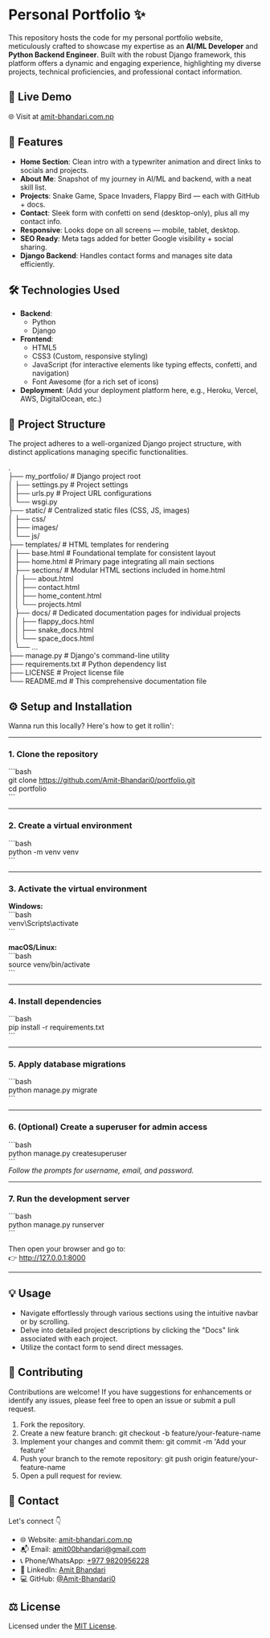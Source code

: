 # **Personal Portfolio ✨**

This repository hosts the code for my personal portfolio website, meticulously crafted to showcase my expertise as an **AI/ML Developer** and **Python Backend Engineer**. Built with the robust Django framework, this platform offers a dynamic and engaging experience, highlighting my diverse projects, technical proficiencies, and professional contact information.

## 🚀 Live Demo

🌐 Visit at [amit-bhandari.com.np](https://amit-bhandari.com.np)  

## **🌟 Features**
* **Home Section**: Clean intro with a typewriter animation and direct links to socials and projects.  
* **About Me**: Snapshot of my journey in AI/ML and backend, with a neat skill list.  
* **Projects**: Snake Game, Space Invaders, Flappy Bird — each with GitHub + docs.  
* **Contact**: Sleek form with confetti on send (desktop-only), plus all my contact info.  
* **Responsive**: Looks dope on all screens — mobile, tablet, desktop.  
* **SEO Ready**: Meta tags added for better Google visibility + social sharing.  
* **Django Backend**: Handles contact forms and manages site data efficiently.  


## **🛠️ Technologies Used**

* **Backend**:  
  * Python  
  * Django  
* **Frontend**:  
  * HTML5  
  * CSS3 (Custom, responsive styling)  
  * JavaScript (for interactive elements like typing effects, confetti, and navigation)  
  * Font Awesome (for a rich set of icons)  
* **Deployment**: (Add your deployment platform here, e.g., Heroku, Vercel, AWS, DigitalOcean, etc.)

## **📁 Project Structure**

The project adheres to a well-organized Django project structure, with distinct applications managing specific functionalities.

.  
├── my\_portfolio/             \# Django project root  
│   ├── settings.py           \# Project settings  
│   ├── urls.py               \# Project URL configurations  
│   └── wsgi.py  
├── static/                   \# Centralized static files (CSS, JS, images)  
│   ├── css/  
│   ├── images/  
│   └── js/  
├── templates/                \# HTML templates for rendering  
│   ├── base.html             \# Foundational template for consistent layout  
│   ├── home.html             \# Primary page integrating all main sections  
│   ├── sections/             \# Modular HTML sections included in home.html  
│   │   ├── about.html  
│   │   ├── contact.html  
│   │   ├── home\_content.html  
│   │   └── projects.html  
│   ├── docs/                 \# Dedicated documentation pages for individual projects  
│   │   ├── flappy\_docs.html  
│   │   ├── snake\_docs.html  
│   │   └── space\_docs.html  
│   └── ...  
├── manage.py                 \# Django's command-line utility  
├── requirements.txt          \# Python dependency list  
├── LICENSE                   \# Project license file  
└── README.md                 \# This comprehensive documentation file

## ⚙️ Setup and Installation

Wanna run this locally? Here's how to get it rollin':

---

### 1. Clone the repository  
\`\`\`bash  
git clone https://github.com/Amit-Bhandari0/portfolio.git  
cd portfolio  
\`\`\`

---

### 2. Create a virtual environment  
\`\`\`bash  
python -m venv venv  
\`\`\`

---

### 3. Activate the virtual environment  

**Windows:**  
\`\`\`bash  
venv\Scripts\activate  
\`\`\`

**macOS/Linux:**  
\`\`\`bash  
source venv/bin/activate  
\`\`\`

---

### 4. Install dependencies  
\`\`\`bash  
pip install -r requirements.txt  
\`\`\`

---

### 5. Apply database migrations  
\`\`\`bash  
python manage.py migrate  
\`\`\`

---

### 6. (Optional) Create a superuser for admin access  
\`\`\`bash  
python manage.py createsuperuser  
\`\`\`  
*Follow the prompts for username, email, and password.*

---

### 7. Run the development server  
\`\`\`bash  
python manage.py runserver  
\`\`\`

Then open your browser and go to:  
👉 http://127.0.0.1:8000

---

## **💡 Usage**

* Navigate effortlessly through various sections using the intuitive navbar or by scrolling.  
* Delve into detailed project descriptions by clicking the "Docs" link associated with each project.  
* Utilize the contact form to send direct messages.

## **🤝 Contributing**

Contributions are welcome\! If you have suggestions for enhancements or identify any issues, please feel free to open an issue or submit a pull request.

1. Fork the repository.  
2. Create a new feature branch: git checkout \-b feature/your-feature-name  
3. Implement your changes and commit them: git commit \-m 'Add your feature'  
4. Push your branch to the remote repository: git push origin feature/your-feature-name  
5. Open a pull request for review.

## 📧 Contact

Let's connect 👇  
- 🌐 Website: [amit-bhandari.com.np](https://amit-bhandari.com.np)  
- 📬 Email: [amit00bhandari@gmail.com](mailto:amit00bhandari@gmail.com)  
- 📞 Phone/WhatsApp: [+977 9820956228](https://wa.me/9779820956228)  
- 💼 LinkedIn: [Amit Bhandari](https://www.linkedin.com/in/amit-bhandari-15a6b2339)  
- 💻 GitHub: [@Amit-Bhandari0](https://github.com/Amit-Bhandari0)  


## ⚖️ License

Licensed under the [MIT License](./LICENSE).
